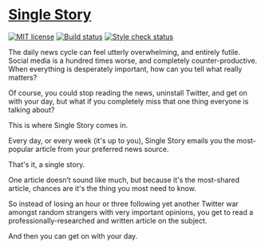 # [Single Story](https://singlestory.news) #

[![MIT license](https://img.shields.io/github/license/monooso/news.singlestory.app.svg?style=flat)](https://opensource.org/licenses/MIT "MIT license")
[![Build status](https://travis-ci.org/monooso/news.singlestory.app.svg?style=flat)](https://travis-ci.org/monooso/news.singlestory.app "Build status")
[![Style check status](https://styleci.io/repos/110298964/shield?style=flat)](https://styleci.io/repos/110298964 "Style check status")

The daily news cycle can feel utterly overwhelming, and entirely futile. Social media is a hundred times worse, and completely counter-productive. When everything is desperately important, how can you tell what really matters?

Of course, you could stop reading the news, uninstall Twitter, and get on with your day, but what if you completely miss that one thing everyone is talking about?

This is where Single Story comes in.

Every day, or every week (it's up to you), Single Story emails you the most-popular article from your preferred news source.

That's it, a single story.

One article doesn’t sound like much, but because it's the most-shared article, chances are it's the thing you most need to know.

So instead of losing an hour or three following yet another Twitter war amongst random strangers with very important opinions, you get to read a professionally-researched and written article on the subject.

And then you can get on with your day.
